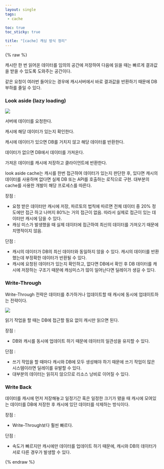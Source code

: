 ```yaml
---
layout: single
tags: 
 - cache

toc: true
toc_sticky: true

title: "[cache] 캐싱 방식 정리"
---
```


{% raw %}


캐시란 한 번 읽어온 데이터를 임의의 공간에 저장하여 다음에 읽을 때는 빠르게 결과값을 받을 수 있도록 도와주는 공간이다.

같은 요청이 여러번 들어오는 경우에 캐시서버에서 바로 결과값을 반환하기 때문에 DB부하를 줄일 수 있다.

### **Look aside (lazy loading)**

![](https://img1.daumcdn.net/thumb/R1280x0/?scode=mtistory2&fname=https%3A%2F%2Fblog.kakaocdn.net%2Fdn%2FKMa9y%2FbtqVbYGTZ0s%2Fm8Xkav4yGBLdkvblzKmovK%2Fimg.png)

서버에 데이터를 요청한다.

캐시에 해당 데이터가 있는지 확인한다.

캐시에 데이터가 있으면 DB를 거치지 않고 해당 데이터를 반환한다.

데이터가 없으면 DB에서 데이터를 가져온다.

가져온 데이터를 캐시에 저장하고 클라이언트에 반환한다.

look aside cache는 캐시를 한번 접근하여 데이터가 있는지 판단한 후, 있다면 캐시의 데이터를 사용하며 없다면 실제 DB 또는 API를 호출하는 로직으로 구현. 대부분의 cache를 사용한 개발이 해당 프로세스를 따른다.

장점 : 

- 요청 받은 데이터만 캐시에 저장, 파르토의 법칙에 따르면 전체 데이터 중 20% 정도에만 접근 하고 나머지 80%는 거의 접근이 없음. 따라서 실제로 접근이 있는 데이터만 캐시에 담을 수 있다.
- 캐싱 미스가 발생했을 때 실제 데이터에 접근하여 최신의 데이터를 가져오기 때문에 치명적이지 않음.

단점 :

- 캐시의 데이터가 DB의 최신 데이터와 동일하지 않을 수 있다. 캐시의 데이터를 반환했는데 부정확한 데이터가 반환될 수 있다.
- 캐시에 요청된 데이터가 있는지 확인하고, 없다면 DB에서 확인 후 DB 데이터를 캐시에 저장하는 구조기 때문에 캐싱미스가 많이 일어난다면 딜레이가 생길 수 있다.



### Write-Through

Write-Through 전략은 데이터를 추가하거나 업데이트할 때 캐시에 동시에 업데이트하는 전략이다.

![](https://img1.daumcdn.net/thumb/R1280x0/?scode=mtistory2&fname=https%3A%2F%2Fblog.kakaocdn.net%2Fdn%2FdL9V3W%2FbtqU93hEIa2%2F8Tabjt0K4gZkWjYj5sms10%2Fimg.png)

읽기 작업을 할 때는 DB에 접근할 필요 없이 캐시만 읽으면 된다.

장점 :

- DB와 캐시를 동시에 업데이트 하기 때문에 데이터의 일관성을 유지할 수 있다. 

단점 :

- 쓰기 작업을 할 때마다 캐시와 DB에 모두 생성해야 하기 때문에 쓰기 작업이 많은 시스템이라면 딜레이를 유발할 수 있다.
- 대부분의 데이터는 읽히지 않으므로 리소스 낭비로 이어질 수 있다.



### Write Back

데이터를 캐시에 먼저 저장해놓고 일정기간 혹은 일정한 크기가 됐을 때 캐시에 모여있는 데이터를 DB에 저장한 후 캐시에 있던 데이터를 삭제하는 방식이다.

장점 :

- Write-Through보다 훨씬 빠르다.

단점 :

- 속도가 빠르지만 캐시에만 데이터를 업데이트 하기 때문에, 캐시와 DB의 데이터가 서로 다른 경우가 발생할 수 있다.


{% endraw %}



